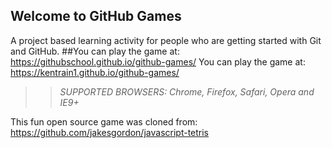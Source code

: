 ## Welcome to GitHub Games

A project based learning activity for people who are getting started with Git and GitHub.
##You can play the game at: https://githubschool.github.io/github-games/
You can play the game at: https://kentrain1.github.io/github-games/

>> _*SUPPORTED BROWSERS*: Chrome, Firefox, Safari, Opera and IE9+_

This fun open source game was cloned from: https://github.com/jakesgordon/javascript-tetris

